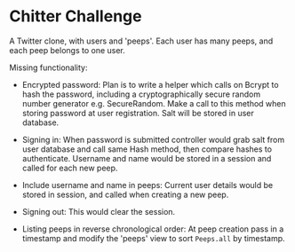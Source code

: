Chitter Challenge
=================

A Twitter clone, with users and 'peeps'. Each user has many peeps, and each peep belongs to one user.

Missing functionality:

- Encrypted password:
  Plan is to write a helper which calls on Bcrypt to hash the password, including a cryptographically secure random number generator e.g. SecureRandom. Make a call to this method when storing password at user registration.
  Salt will be stored in user database.

- Signing in:
  When password is submitted controller would grab salt from user database and call same Hash method, then compare hashes to authenticate.
  Username and name would be stored in a session and called for each new peep.

- Include username and name in peeps:
  Current user details would be stored in session, and called when creating a new peep.

- Signing out:
  This would clear the session.

- Listing peeps in reverse chronological order:
  At peep creation pass in a timestamp and modify the 'peeps' view to sort `Peeps.all` by timestamp.

